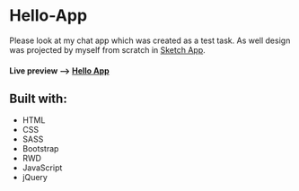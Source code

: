 # Hello-App
Please look at my chat app which was created as a test task. As well design was projected by myself from scratch in [Sketch App](https://www.sketch.com).
 
#### Live preview --> [Hello App](https://1obanov.github.io/Hello-App/)

## Built with:

* HTML 
* CSS
* SASS
* Bootstrap
* RWD
* JavaScript
* jQuery

